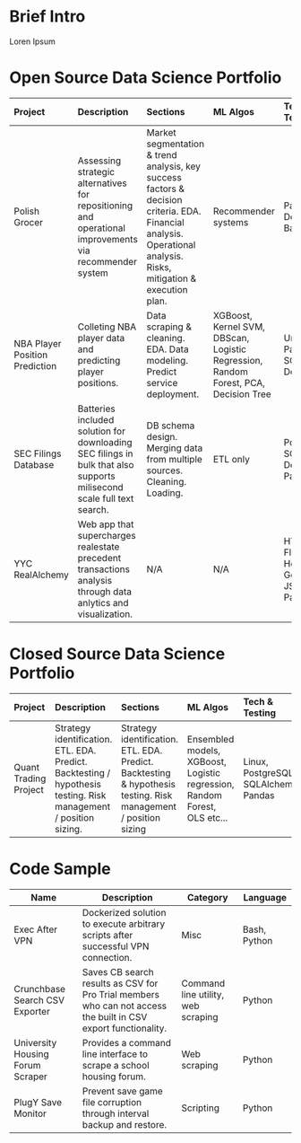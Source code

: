 Brief Intro
=====================
Loren Ipsum

Open Source Data Science Portfolio
=====================
|Project|Description|Sections|ML Algos|Tech & Testing|
|:------|:----------|:-------|:-------|:-----------|
|Polish Grocer|Assessing strategic alternatives for repositioning and operational improvements via recommender system|Market segmentation & trend analysis, key success factors & decision criteria. EDA. Financial analysis. Operational analysis. Risks, mitigation & execution plan.|Recommender systems|Pandas, Docker, Flask, Bash etc...|
|NBA Player Position Prediction|Colleting NBA player data and predicting player positions.|Data scraping & cleaning. EDA. Data modeling. Predict service deployment.|XGBoost, Kernel SVM, DBScan, Logistic Regression, Random Forest, PCA, Decision Tree|Unit testing. Pandas, Plotly, SQLAlchemy, Docker.|
|SEC Filings Database|Batteries included solution for downloading SEC filings in bulk that also supports milisecond scale full text search.|DB schema design. Merging data from multiple sources. Cleaning. Loading.|ETL only|PostgreSQL, SQLAlchemy, Docker, Pandas|
|YYC RealAlchemy|Web app that supercharges realestate precedent transactions analysis through data anlytics and visualization.|N/A|N/A|HTML/CSS/JS, Flask, Plotly.js, Heroku, Google Maps JS API, Pandas|


Closed Source Data Science Portfolio
=====================
|Project|Description|Sections|ML Algos|Tech & Testing|
|:------|:----------|:-------|:-------|:-----------|
|Quant Trading Project|Strategy identification. ETL. EDA. Predict. Backtesting / hypothesis testing. Risk management / position sizing.|Strategy identification. ETL. EDA. Predict. Backtesting & hypothesis testing. Risk management / position sizing|Ensembled models, XGBoost, Logistic regression, Random Forest, OLS etc...|Linux, PostgreSQL, SQLAlchemy, Pandas|


Code Sample
=====================
|Name|Description|Category|Language|
|-------|-----------|--------|-----|
|Exec After VPN|Dockerized solution to execute arbitrary scripts after successful VPN connection.|Misc|Bash, Python|
|Crunchbase Search CSV Exporter|Saves CB search results as CSV for Pro Trial members who can not access the built in CSV export functionality.|Command line utility, web scraping|Python|
|University Housing Forum Scraper|Provides a command line interface to scrape a school housing forum.|Web scraping|Python|
|PlugY Save Monitor|Prevent save game file corruption through interval backup and restore.|Scripting|Python|
